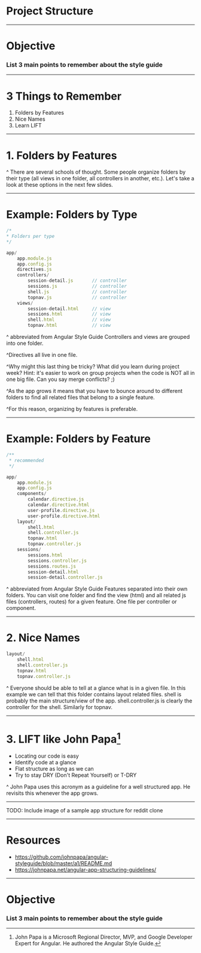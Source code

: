 # Project Structure

---

# Objective

### List 3 main points to remember about the style guide

---

# 3 Things to Remember

1. Folders by Features
1. Nice Names
1. Learn LIFT

---

# 1. Folders by Features


^ There are several schools of thought. Some people organize folders by their type (all views in one folder, all controllers in another, etc.).
Let's take a look at these options in the next few slides.

---

# Example: Folders by Type

```javascript
/*
* Folders per type
*/

app/
    app.module.js
    app.config.js
    directives.js
    controllers/
        session-detail.js       // controller
        sessions.js             // controller
        shell.js                // controller
        topnav.js               // controller
    views/
        session-detail.html     // view
        sessions.html           // view
        shell.html              // view
        topnav.html             // view
```

^ abbreviated from Angular Style Guide
Controllers and views are grouped into one folder.

^Directives all live in one file.

^Why might this last thing be tricky? What did you learn during project week? Hint: it's easier to work on group projects when the code is NOT all in one big file. Can you say merge conflicts? ;)

^As the app grows it means that you have to bounce around to different folders to find all related files that belong to a single feature.

^For this reason, organizing by features is preferable.

---

# Example: Folders by Feature

```javascript
/**
 * recommended
 */

app/
    app.module.js
    app.config.js
    components/
        calendar.directive.js
        calendar.directive.html
        user-profile.directive.js
        user-profile.directive.html
    layout/
        shell.html
        shell.controller.js
        topnav.html
        topnav.controller.js
    sessions/
        sessions.html
        sessions.controller.js
        sessions.routes.js
        session-detail.html
        session-detail.controller.js
```

^ abbreviated from Angular Style Guide
Features separated into their own folders. You can visit one folder and find the view (html) and all related js files (controllers, routes) for a given feature.
One file per controller or component.



---

# 2. Nice Names

```javascript
layout/
    shell.html
    shell.controller.js
    topnav.html
    topnav.controller.js
```
^ Everyone should be able to tell at a glance what is in a given file. In this example we can tell that this folder contains layout related files. shell is probably the main structure/view of the app. shell.controller.js is clearly the controller for the shell.  Similarly for topnav.

---


# 3. LIFT like John Papa[^1]

- Locating our code is easy
- Identify code at a glance
- Flat structure as long as we can
- Try to stay DRY (Don't Repeat Yourself) or T-DRY

^ John Papa uses this acronym as a guideline for a well structured app. He revisits this whenever the app grows.

[^1]: John Papa is a Microsoft Regional Director, MVP, and Google Developer Expert for Angular. He authored the  Angular Style Guide.

---

TODO: Include image of a sample app structure for reddit clone

---

# Resources

- https://github.com/johnpapa/angular-styleguide/blob/master/a1/README.md
- https://johnpapa.net/angular-app-structuring-guidelines/


---

# Objective

### List 3 main points to remember about the style guide
